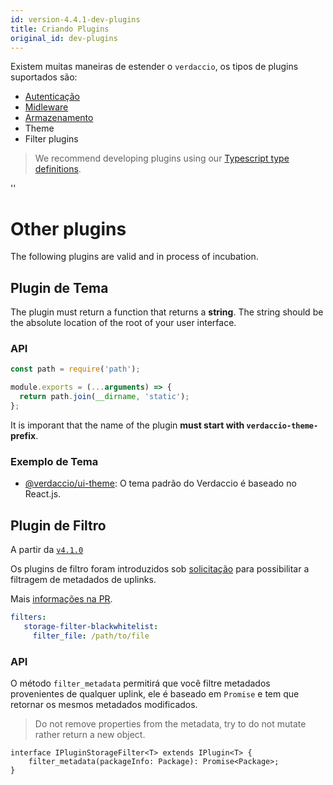 ```yaml
---
id: version-4.4.1-dev-plugins
title: Criando Plugins
original_id: dev-plugins
---
```


Existem muitas maneiras de estender o `verdaccio`, os tipos de plugins suportados são:

* [Autenticação](plugin-auth.md)
* [Midleware](plugin-middleware.md)
* [Armazenamento](plugin-storage.md)
* Theme
* Filter plugins

> We recommend developing plugins using our [Typescript type definitions](https://github.com/verdaccio/monorepo/tree/master/core/types).

<div id="codefund">''</div>

# Other plugins

The following plugins are valid and in process of incubation.


## Plugin de Tema

The plugin must return a function that returns a **string**. The string should be the absolute location of the root of your user interface.

### API

```javascript
const path = require('path');

module.exports = (...arguments) => {
  return path.join(__dirname, 'static');
};
```

It is imporant that the name of the plugin **must start with `verdaccio-theme-` prefix**.

### Exemplo de Tema

* [@verdaccio/ui-theme](https://github.com/verdaccio/ui): O tema padrão do Verdaccio é baseado no React.js.

## Plugin de Filtro

A partir da [`v4.1.0`](https://github.com/verdaccio/verdaccio/pull/1313)


Os plugins de filtro foram introduzidos sob [solicitação](https://github.com/verdaccio/verdaccio/issues/818) para possibilitar a filtragem de metadados de uplinks.

Mais [informações na PR](https://github.com/verdaccio/verdaccio/pull/1161).

```yaml
filters:
   storage-filter-blackwhitelist:
     filter_file: /path/to/file
```


### API

O método `filter_metadata` permitirá que você filtre metadados provenientes de qualquer uplink, ele é baseado em `Promise` e tem que retornar os mesmos metadados modificados.

> Do not remove properties from the metadata, try to do not mutate rather return a new object.

```
interface IPluginStorageFilter<T> extends IPlugin<T> {
    filter_metadata(packageInfo: Package): Promise<Package>;
}
```
